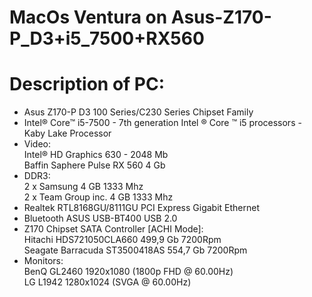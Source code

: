 # MacOs Ventura on Asus-Z170-P_D3+i5_7500+RX560

# Description of PC:
- Asus Z170-P D3 100 Series/C230 Series Chipset Family
- Intel® Core™ i5-7500 - 7th generation Intel ® Core ™ i5 processors - Kaby Lake Processor
- Video:\
        Intel® HD Graphics 630 - 2048 Mb\
        Baffin Saphere Pulse RX 560 4 Gb
- DDR3:\
        2 x Samsung 4 GB 1333 Mhz\
        2 x Team Group inc. 4 GB 1333 Mhz
- Realtek RTL8168GU/8111GU PCI Express Gigabit Ethernet
- Bluetooth ASUS USB-BT400 USB 2.0
- Z170 Chipset SATA Controller [ACHI Mode]:\
        Hitachi HDS721050CLA660 499,9 Gb 7200Rpm\
        Seagate Barracuda ST3500418AS 554,7 Gb 7200Rpm
- Monitors:\
        BenQ GL2460 1920x1080 (1800p FHD @ 60.00Hz)\
        LG L1942 1280x1024 (SVGA @ 60.00Hz)

